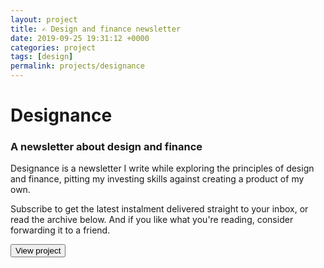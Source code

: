 ```yaml
---
layout: project
title: ✍️ Design and finance newsletter
date: 2019-09-25 19:31:12 +0000
categories: project
tags: [design] 
permalink: projects/designance
---
```


# Designance
### A newsletter about design and finance

Designance is a newsletter I write while exploring the principles of design and finance, pitting my investing skills against creating a product of my own.

Subscribe to get the latest instalment delivered straight to your inbox, or read the archive below. And if you like what you're reading, consider forwarding it to a friend.

<button class="button-56" role="button" onclick="window.location.href='https://roberts.work/designance';">View project</button>